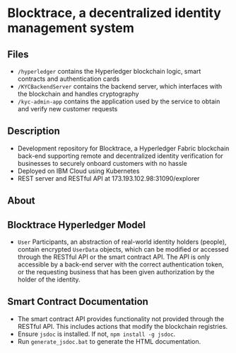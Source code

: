 # Blocktrace, a decentralized identity management system

## Files
* `/hyperledger` contains the Hyperledger blockchain logic, smart contracts and authentication cards
* `/KYCBackendServer` contains the backend server, which interfaces with the blockchain and handles cryptography
* `/kyc-admin-app` contains the application used by the service to obtain and verify new customer requests


## Description
* Development repository for Blocktrace, a Hyperledger Fabric blockchain back-end supporting remote and decentralized identity verification for businesses to securely onboard customers with no hassle
* Deployed on IBM Cloud using Kubernetes
* REST server and RESTful API at 173.193.102.98:31090/explorer

## About 

## Blocktrace Hyperledger Model
* `User` Participants, an abstraction of real-world identity holders (people), contain encrypted `UserData` objects, which can be modified or accessed through the RESTful API or the smart contract API. The API is only accessible by a back-end server with the correct authentication token, or the requesting business that has been given authorization by the holder of the identity.

## Smart Contract Documentation
* The smart contract API provides functionality not provided through the RESTful API. This includes actions that modify the blockchain registries.
* Ensure `jsdoc` is installed. If not, `npm install -g jsdoc`.
* Run `generate_jsdoc.bat` to generate the HTML documentation.
